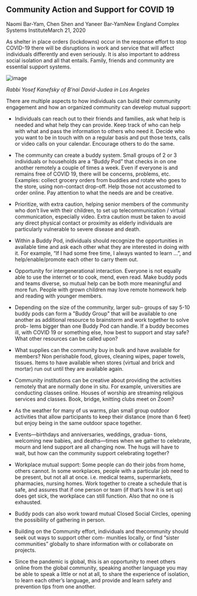 ## Community Action and Support for COVID 19

Naomi Bar-Yam, Chen Shen and Yaneer Bar-YamNew England Complex Systems InstituteMarch 21, 2020

As shelter in place orders (lockdowns) occur in the response effort to stop COVID-19 there will be disruptions in work and service that will affect individuals differently and even seriously. It is also important to address social isolation and all that entails. Family, friends and community are essential support systems.

![image](https://assets-global.website-files.com/5e63ff6068556a01cc34f6d0/5e77a8611511e1d2fb40f20d_quote.jpg)

_Rabbi Yosef Kanefsky of B’nai David-Judea in Los Angeles_

There are multiple aspects to how individuals can build their community engagement and how an organized community can develop mutual support:

* Individuals can reach out to their friends and families, ask what help is needed and what help they can provide. Keep track of who can help with what and pass the information to others who need it. Decide who you want to be in touch with on a regular basis and put those texts, calls or video calls on your calendar. Encourage others to do the same.

* The community can create a buddy system. Small groups of 2 or 3 individuals or households are a “Buddy Pod” that checks in on one another remotely a couple of times a week. Even if everyone is and remains free of COVID 19, there will be concerns, problems, etc. Examples: collect grocery orders from buddies and rotate who goes to the store, using non-contact drop-off. Help those not accustomed to order online. Pay attention to what the needs are and be creative.

* Prioritize, with extra caution, helping senior members of the community who don’t live with their children, to set up telecommunication / virtual communication, especially video. Extra caution must be taken to avoid any direct physical contact or proximity as elderly individuals are particularly vulnerable to severe disease and death.

* Within a Buddy Pod, individuals should recognize the opportunities in available time and ask each other what they are interested in doing with it. For example, “If I had some free time, I always wanted to learn ...”, and help/enable/promote each other to carry them out.

* Opportunity for intergenerational interaction. Everyone is not equally able to use the internet or to cook, mend, even read. Make buddy pods and teams diverse, so mutual help can be both more meaningful and more fun. People with grown children may love remote homework help and reading with younger members.

* Depending on the size of the community, larger sub- groups of say 5-10 buddy pods can form a "Buddy Group" that will be available to one another as additional resource to brainstorm and work together to solve prob- lems bigger than one Buddy Pod can handle. If a buddy becomes ill, with COVID 19 or something else, how best to support and stay safe? What other resources can be called upon?

* What supplies can the community buy in bulk and have available for members? Non perishable food, gloves, cleaning wipes, paper towels, tissues. Items to have available when stores (virtual and brick and mortar) run out until they are available again.

* Community institutions can be creative about providing the activities remotely that are normally done in situ. For example, universities are conducting classes online. Houses of worship are streaming religious services and classes. Book, bridge, knitting clubs meet on Zoom?

* As the weather for many of us warms, plan small group outdoor activities that allow participants to keep their distance (more than 6 feet) but enjoy being in the same outdoor space together.

* Events—birthdays and anniversaries, weddings, gradua- tions, welcoming new babies, and deaths—times when we gather to celebrate, mourn and lend support are all changing now. The hugs will have to wait, but how can the community support celebrating together?

* Workplace mutual support: Some people can do their jobs from home, others cannot. In some workplaces, people with a particular job need to be present, but not all at once. i.e. medical teams, supermarkets, pharmacies, nursing homes. Work together to create a schedule that is safe, and assures that if one person or team (if that’s how it is set up) does get sick, the workplace can still function. Also that no one is exhausted.

* Buddy pods can also work toward mutual Closed Social Circles, opening the possibility of gathering in person.

* Building on the Community effort, individuals and thecommunity should seek out ways to support other com- munities locally, or find “sister communities” globally to share information with or collaborate on projects.

* Since the pandemic is global, this is an opportunity to meet others online from the global community, speaking another language you may be able to speak a little or not at all, to share the experience of isolation, to learn each other’s language, and provide and learn safety and prevention tips from one another.
